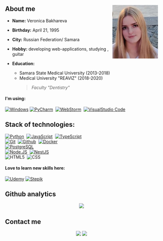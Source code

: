 
## About me<img src="IMG_0666.JPG" width=150 align='right'> 
- **Name:** Veronica Bakhareva
- **Birthday:** April 21, 1995
- **City:** Russian Federation/ Samara
- **Hobby:** developing web-applications, studying , guitar

- **Education:**
    - Samara State Medical University (2013-2018)
    - Medical University "REAVIZ" (2018-2020)
        > *Faculty "Dentistry"*

#### I'm using:
  [![Windows](https://img.shields.io/badge/Windows_10-0078D6?style=for-the-badge&logo=windows&logoColor=white)](https://www.microsoft.com/)
  [![PyCharm](https://img.shields.io/badge/pycharm-143?style=for-the-badge&logo=pycharm&logoColor=black&color=black&labelColor=green)](https://www.jetbrains.com/pycharm/)&nbsp;
  [![WebStorm](https://img.shields.io/badge/-webstorm-white?style=for-the-badge&logo=webstorm&logoColor=black&color=black&labelColor=yellow)](https://www.jetbrains.com/webstorm/)&nbsp;
  [![VisualStudio Code](https://img.shields.io/badge/visualStudioCode-%23575757.svg?style=for-the-badge&logo=visual-studio-code&logoColor=blue)](https://code.visualstudio.com/)&nbsp;

    
    
## Stack of technologies:
  
  [![Python](https://img.shields.io/badge/-Python-blue?logo=python&logoColor=white&style=for-the-badge)](https://www.python.org/)&nbsp;
  [![JavaScript](https://img.shields.io/badge/-JavaScript-black?logo=JavaScript&style=for-the-badge&logoColor=white)](https://www.javascript.com/)&nbsp;
  [![TypeScript](https://img.shields.io/badge/-TypeScript-black?style=for-the-badge&logo=typescrypt&logoColor=white&color=blue&labelColor=blue)](https://www.typescriptlang.org/)&nbsp;<br>
  [![Git](https://img.shields.io/badge/-Git-black?logo=git&style=for-the-badge&logoColor=white)](https://git-scm.com/)&nbsp;
  [![Github](https://img.shields.io/badge/-GitHub-lightgrey?logo=github&style=for-the-badge&logoColor=white)](https://github.com/)&nbsp;
  [![Docker](https://img.shields.io/badge/-Docker-black?style=for-the-badge&logo=docker&logoColor=white&color=blue&labelColor=blue)](https://docker.com/)&nbsp;<br>
  [![PostgreSQL](https://img.shields.io/badge/-PostgreSQL-blue?logo=postgresql&style=for-the-badge&logoColor=white)](https://postgresql.org)&nbsp;<br> 
  [![Node.JS](https://img.shields.io/badge/-Node.JS-black?style=for-the-badge&logo=node.js&logoColor=green&color=green&labelColor=black)](https://nodejs.org/en)&nbsp;
  [![NestJS](https://img.shields.io/badge/-NestJS-black?style=for-the-badge&logo=NestJS&logoColor=red&color=red&labelColor=black)](https://nestjs.com/)&nbsp;<br>
  ![HTML5](https://img.shields.io/badge/html5-%23E34F26.svg?style=for-the-badge&logo=html5&logoColor=white)&nbsp;
  ![CSS](https://img.shields.io/badge/-CSS-white?style=for-the-badge&logo=css&logoColor=black&color=blue&labelColor=blue)&nbsp;

  
  #### Love to learn new skills here:  

  [![Udemy](https://img.shields.io/badge/Udemy-A435F0?style=for-the-badge&logo=Udemy&logoColor=white)](https://www.udemy.com/)
  [![Stepik](https://img.shields.io/badge/Stepik-black?style=for-the-badge&logo=Stepik&logoColor=white)](https://stepik.org/users/295660334)

## Github analytics
  <p align='center'>
    <a href='https://github.com/ezzegen'>
      <img height='180em' src="https://github-readme-stats-eight-theta.vercel.app/api?username=ezzegen&show_icons=true&theme=dark&include_all_commits=true&count_private=true&hide=stars,issues,contribs"/>
    </a>
  </p>
  
## Contact me

  <p align='center'>
    <a href='https://t.me/ezzegen' target='_blank'><img src='https://img.shields.io/badge/-@ezzegen-blue?logo=telegram&style=for-the-badge&logoColor=white' /></a>
    <a href='mailto: bakhnika95@gmail.com' target='_blank'><img src='https://img.shields.io/badge/-bakhnika95@gmail.com-green?logo=gmail&style=for-the-badge&logoColor=white' />        </a>
  </p>
